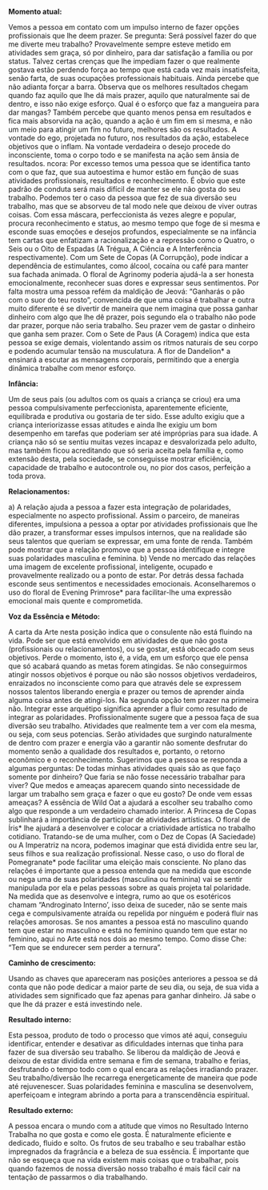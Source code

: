  **Momento atual:**

 Vemos a pessoa em contato com um impulso interno de fazer opções profissionais que lhe deem prazer. Se pregunta: Será possível fazer do que me diverte meu trabalho? Provavelmente sempre esteve metido em atividades sem graça, só por dinheiro, para dar satisfação a família ou por status. Talvez certas crenças que lhe impediam fazer o que realmente gostava estão perdendo força ao tempo que está cada vez mais insatisfeita, senão farta, de suas ocupações professionais habituais. Ainda percebe que não adianta forçar a barra. Observa que os melhores resultados chegam quando faz aquilo que lhe dá mais prazer, aquilo que naturalmente sai de dentro, e isso não exige esforço. Qual é o esforço que faz a mangueira para dar mangas? Também percebe que quanto menos pensa em resultados e fica mais absorvida na ação, quando a ação é um fim em si mesma, e não um meio para atingir um fim no futuro, melhores são os resultados. A vontade do ego, projetada no futuro, nos resultados da ação, estabelece objetivos que o inflam. Na vontade verdadeira o desejo procede do inconsciente, toma o corpo todo e se manifesta na ação sem ânsia de resultados.  ncora: Por excesso temos uma pessoa que se identifica tanto com o que faz, que sua autoestima e humor estão em função de suas atividades profissionais, resultados e reconhecimento. É obvio que este padrão de conduta será mais difícil de manter se ele não gosta do seu trabalho. Podemos ter o caso da pessoa que fez de sua diversão seu trabalho, mas que se absorveu de tal modo nele que deixou de viver outras coisas. Com essa máscara, perfeccionista ás vezes alegre e popular, procura reconhecimento e status, ao mesmo tempo que foge de si mesma e esconde suas emoções e desejos profundos, especialmente se na infância tem cartas que enfatizam a racionalização e a repressão como o Quatro, o Seis ou o Oito de Espadas (A Trégua, A Ciência e A Interferência respectivamente). Com um Sete de Copas (A Corrupção), pode indicar a dependência de estimulantes, como álcool, cocaína ou café para manter sua fachada animada. O floral de Agrinomy poderia ajudá-la a ser honesta emocionalmente, reconhecer suas dores e expressar seus sentimentos. Por falta mostra uma pessoa refém da maldição de Jeová: “Ganharás o pão com o suor do teu rosto”, convencida de que uma coisa é trabalhar e outra muito diferente é se divertir de maneira que nem imagina que possa ganhar dinheiro com algo que lhe dê prazer, pois segundo ela o trabalho não pode dar prazer, porque não seria trabalho. Seu prazer vem de gastar o dinheiro que ganha sem prazer. Com o Sete de Paus (A Coragem) indica que esta pessoa se exige demais, violentando assim os ritmos naturais de seu corpo e podendo acumular tensão na musculatura. A flor de Dandelion* a ensinará a escutar as mensagens corporais, permitindo que a energia dinâmica trabalhe com menor esforço. 


**Infância:**

 Um de seus pais (ou adultos com os quais a criança se criou) era uma pessoa compulsivamente perfeccionista, aparentemente eficiente, equilibrada e produtiva ou gostaria de ter sido. Esse adulto exigiu que a criança interiorizasse essas atitudes e ainda lhe exigiu um bom desempenho em tarefas que poderiam ser até impróprias para sua idade. A criança não só se sentiu muitas vezes incapaz e desvalorizada pelo adulto, mas também ficou acreditando que só seria aceita pela família e, como extensão desta, pela sociedade, se conseguisse mostrar eficiência, capacidade de trabalho e autocontrole ou, no pior dos casos, perfeição a toda prova. 


**Relacionamentos:**

 a) A relação ajuda a pessoa a fazer esta integração de polaridades, especialmente no aspecto profissional. Assim o parceiro, de maneiras diferentes, impulsiona a pessoa a optar por atividades profissionais que lhe dão prazer, a transformar esses impulsos internos, que na realidade são seus talentos que queriam se expressar, em uma fonte de renda. Também pode mostrar que a relação promove que a pessoa identifique e integre suas polaridades masculina e feminina. b) Vende no mercado das relações uma imagem de excelente profissional, inteligente, ocupado e provavelmente realizado ou a ponto de estar. Por detrás dessa fachada esconde seus sentimentos e necessidades emocionais. Aconselharemos o uso do floral de Evening Primrose* para facilitar-lhe uma expressão emocional mais quente e comprometida. 


**Voz da Essência e Método:**

 A carta da Arte nesta posição indica que o consulente não está fluindo na vida. Pode ser que está envolvido em atividades de que não gosta (profissionais ou relacionamentos), ou se gostar, está obcecado com seus objetivos. Perde o momento, isto é, a vida, em um esforço que ele pensa que só acabará quando as metas forem atingidas. Se não conseguirmos atingir nossos objetivos é porque ou não são nossos objetivos verdadeiros, enraizados no inconsciente como para que através dele se expressem nossos talentos liberando energia e prazer ou temos de aprender ainda alguma coisa antes de atingi-los. Na segunda opção tem prazer na primeira não. Integrar esse arquétipo significa aprender a fluir como resultado de integrar as polaridades. Profissionalmente sugere que a pessoa faça de sua diversão seu trabalho. Atividades que realmente tem a ver com ela mesma, ou seja, com seus potencias. Serão atividades que surgindo naturalmente de dentro com prazer e energia vão a garantir não somente desfrutar do momento senão a qualidade dos resultados e, portanto, o retorno econômico e o reconhecimento. Sugerimos que a pessoa se responda a algumas perguntas: De todas minhas atividades quais são as que faço somente por dinheiro? Que faria se não fosse necessário trabalhar para viver? Que medos e ameaças aparecem quando sinto necessidade de largar um trabalho sem graça e fazer o que eu gosto? De onde vem essas ameaças? A essência de Wild Oat a ajudará a escolher seu trabalho como algo que responde a um verdadeiro chamado interior. A Princesa de Copas sublinhará a importância de participar de atividades artísticas. O floral de Íris* lhe ajudará a desenvolver e colocar a criatividade artística no trabalho cotidiano. Tratando-se de uma mulher, com o Dez de Copas (A Saciedade) ou A Imperatriz na  ncora, podemos imaginar que está dividida entre seu lar, seus filhos e sua realização profissional. Nesse caso, o uso do floral de Pomegranate* pode facilitar uma eleição mais consciente. No plano das relações é importante que a pessoa entenda que na medida que esconde ou nega uma de suas polaridades (masculina ou feminina) vai se sentir manipulada por ela e pelas pessoas sobre as quais projeta tal polaridade. Na medida que as desenvolve e integra, rumo ao que os esotéricos chamam “Androginato Interno’, isso deixa de suceder, não se sente mais cega e compulsivamente atraída ou repelida por ninguém e poderá fluir nas relações amorosas. Se nos amantes a pessoa está no masculino quando tem que estar no masculino e está no feminino quando tem que estar no feminino, aqui no Arte está nos dois ao mesmo tempo. Como disse Che: “Tem que se endurecer sem perder a ternura”. 


**Caminho de crescimento:**

 Usando as chaves que apareceram nas posições anteriores a pessoa se dá conta que não pode dedicar a maior parte de seu dia, ou seja, de sua vida a atividades sem significado que faz apenas para ganhar dinheiro. Já sabe o que lhe dá prazer e está investindo nele. 


**Resultado interno:**

 Esta pessoa, produto de todo o processo que vimos até aqui, conseguiu identificar, entender e desativar as dificuldades internas que tinha para fazer de sua diversão seu trabalho. Se liberou da maldição de Jeová e deixou de estar dividida entre semana e fim de semana, trabalho e ferias, desfrutando o tempo todo com o qual encara as relações irradiando prazer. Seu trabalho/diversão lhe recarrega energeticamente de maneira que pode até rejuvenescer. Suas polaridades feminina e masculina se desenvolvem, aperfeiçoam e integram abrindo a porta para a transcendência espiritual. 


**Resultado externo:**

 A pessoa encara o mundo com a atitude que vimos no Resultado Interno Trabalha no que gosta e como ele gosta. É naturalmente eficiente e dedicado, fluido e solto. Os frutos de seu trabalho e seu trabalhar estão impregnados da fragrância e a beleza de sua essência. É importante que não se esqueça que na vida existem mais coisas que o trabalhar, pois quando fazemos de nossa diversão nosso trabalho é mais fácil cair na tentação de passarmos o dia trabalhando.
